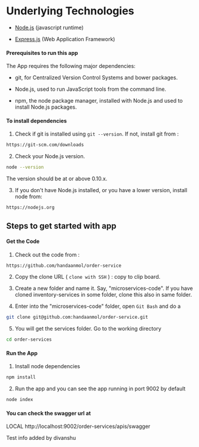 # Underlying Technologies
 - [Node.js](https://nodejs.org/en/docs/) (javascript runtime)

 - [Express.js](http://expressjs.com/) (Web Application Framework)

#### Prerequisites to run this app

The App requires the following major dependencies:

 - git, for Centralized Version Control Systems and bower packages.

 - Node.js, used to run JavaScript tools from the command line.

 - npm, the node package manager, installed with Node.js and used to install Node.js packages.

#### To install dependencies

1) Check if git is installed using `git --version`.  If not, install git from :
```sh
https://git-scm.com/downloads
```

2)  Check your Node.js version.

```sh
node --version
```

The version should be at or above 0.10.x.

3)  If you don't have Node.js installed, or you have a lower version, install node from:

```sh
https://nodejs.org
```

## Steps to get started with app

#### Get the Code
1) Check out the code from :

```sh
https://github.com/handaanmol/order-service
```

2) Copy the clone URL ( `clone with SSH` ) : copy to clip board.

3) Create a new folder and name it. Say, "microservices-code". If you have cloned inventory-services in some folder, clone this also in same folder.

4) Enter into the "microservices-code" folder, open `Git Bash` and do a

```sh
git clone git@github.com:handaanmol/order-service.git
```

5) You will get the services folder. Go to the working directory

```sh
cd order-services
```
#### Run the App
1) Install node dependencies
```sh
npm install
```
2) Run the app and you can see the app running in port 9002 by default
```sh
node index 
```
#### You can check the swagger url at

LOCAL
http://localhost:9002/order-services/apis/swagger

Test info added by divanshu
